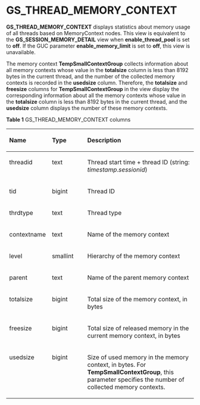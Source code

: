 # GS\_THREAD\_MEMORY\_CONTEXT<a name="EN-US_TOPIC_0289900729"></a>

**GS\_THREAD\_MEMORY\_CONTEXT**  displays statistics about memory usage of all threads based on MemoryContext nodes. This view is equivalent to the  **GS\_SESSION\_MEMORY\_DETAIL**  view when  **enable\_thread\_pool**  is set to  **off**. If the GUC parameter  **enable\_memory\_limit**  is set to  **off**, this view is unavailable.

The memory context  **TempSmallContextGroup**  collects information about all memory contexts whose value in the  **totalsize**  column is less than 8192 bytes in the current thread, and the number of the collected memory contexts is recorded in the  **usedsize**  column. Therefore, the  **totalsize**  and  **freesize**  columns for  **TempSmallContextGroup**  in the view display the corresponding information about all the memory contexts whose value in the  **totalsize**  column is less than 8192 bytes in the current thread, and the  **usedsize**  column displays the number of these memory contexts.

**Table  1**  GS\_THREAD\_MEMORY\_CONTEXT columns

<a name="en-us_topic_0283137545_en-us_topic_0237122511_en-us_topic_0059778760_td16c4d9490d3429bb7924dc70121414a"></a>
<table><thead align="left"><tr id="en-us_topic_0283137545_en-us_topic_0237122511_en-us_topic_0059778760_rc61f4f57499841bb9a68d858b72c8c54"><th class="cellrowborder" valign="top" width="22.8%" id="mcps1.2.4.1.1"><p id="en-us_topic_0283137545_en-us_topic_0237122511_en-us_topic_0059778760_a220d97f0527149ce80b68e31b779b847"><a name="en-us_topic_0283137545_en-us_topic_0237122511_en-us_topic_0059778760_a220d97f0527149ce80b68e31b779b847"></a><a name="en-us_topic_0283137545_en-us_topic_0237122511_en-us_topic_0059778760_a220d97f0527149ce80b68e31b779b847"></a>Name</p>
</th>
<th class="cellrowborder" valign="top" width="18.86%" id="mcps1.2.4.1.2"><p id="en-us_topic_0283137545_en-us_topic_0237122511_en-us_topic_0059778760_a346303cc8f9d439197ef0f38f89488ab"><a name="en-us_topic_0283137545_en-us_topic_0237122511_en-us_topic_0059778760_a346303cc8f9d439197ef0f38f89488ab"></a><a name="en-us_topic_0283137545_en-us_topic_0237122511_en-us_topic_0059778760_a346303cc8f9d439197ef0f38f89488ab"></a>Type</p>
</th>
<th class="cellrowborder" valign="top" width="58.34%" id="mcps1.2.4.1.3"><p id="en-us_topic_0283137545_en-us_topic_0237122511_en-us_topic_0059778760_a0a84722b14484b05b1df15bf5dd61177"><a name="en-us_topic_0283137545_en-us_topic_0237122511_en-us_topic_0059778760_a0a84722b14484b05b1df15bf5dd61177"></a><a name="en-us_topic_0283137545_en-us_topic_0237122511_en-us_topic_0059778760_a0a84722b14484b05b1df15bf5dd61177"></a>Description</p>
</th>
</tr>
</thead>
<tbody><tr id="en-us_topic_0283137545_en-us_topic_0237122511_en-us_topic_0059778760_r914d559fd7df49649c793cbd9e8cf04b"><td class="cellrowborder" valign="top" width="22.8%" headers="mcps1.2.4.1.1 "><p id="en-us_topic_0283137545_en-us_topic_0237122511_p84771312518"><a name="en-us_topic_0283137545_en-us_topic_0237122511_p84771312518"></a><a name="en-us_topic_0283137545_en-us_topic_0237122511_p84771312518"></a>threadid</p>
</td>
<td class="cellrowborder" valign="top" width="18.86%" headers="mcps1.2.4.1.2 "><p id="en-us_topic_0283137545_en-us_topic_0237122511_p194701375112"><a name="en-us_topic_0283137545_en-us_topic_0237122511_p194701375112"></a><a name="en-us_topic_0283137545_en-us_topic_0237122511_p194701375112"></a>text</p>
</td>
<td class="cellrowborder" valign="top" width="58.34%" headers="mcps1.2.4.1.3 "><p id="en-us_topic_0283137545_en-us_topic_0237122511_p44751317515"><a name="en-us_topic_0283137545_en-us_topic_0237122511_p44751317515"></a><a name="en-us_topic_0283137545_en-us_topic_0237122511_p44751317515"></a>Thread start time + thread ID (string: <em id="i109827553512"><a name="i109827553512"></a><a name="i109827553512"></a>timestamp</em>.<em id="i12988753351"><a name="i12988753351"></a><a name="i12988753351"></a>sessionid</em>)</p>
</td>
</tr>
<tr id="en-us_topic_0283137545_en-us_topic_0237122511_en-us_topic_0059778760_rdee21293e92d4399b0afa410cb2fe613"><td class="cellrowborder" valign="top" width="22.8%" headers="mcps1.2.4.1.1 "><p id="en-us_topic_0283137545_en-us_topic_0237122511_p1847141395111"><a name="en-us_topic_0283137545_en-us_topic_0237122511_p1847141395111"></a><a name="en-us_topic_0283137545_en-us_topic_0237122511_p1847141395111"></a>tid</p>
</td>
<td class="cellrowborder" valign="top" width="18.86%" headers="mcps1.2.4.1.2 "><p id="en-us_topic_0283137545_en-us_topic_0237122511_p184711385114"><a name="en-us_topic_0283137545_en-us_topic_0237122511_p184711385114"></a><a name="en-us_topic_0283137545_en-us_topic_0237122511_p184711385114"></a>bigint</p>
</td>
<td class="cellrowborder" valign="top" width="58.34%" headers="mcps1.2.4.1.3 "><p id="en-us_topic_0283137545_en-us_topic_0237122511_p74811315119"><a name="en-us_topic_0283137545_en-us_topic_0237122511_p74811315119"></a><a name="en-us_topic_0283137545_en-us_topic_0237122511_p74811315119"></a>Thread ID</p>
</td>
</tr>
<tr id="en-us_topic_0283137545_en-us_topic_0237122511_row178481518113815"><td class="cellrowborder" valign="top" width="22.8%" headers="mcps1.2.4.1.1 "><p id="en-us_topic_0283137545_en-us_topic_0237122511_p184901811384"><a name="en-us_topic_0283137545_en-us_topic_0237122511_p184901811384"></a><a name="en-us_topic_0283137545_en-us_topic_0237122511_p184901811384"></a>thrdtype</p>
</td>
<td class="cellrowborder" valign="top" width="18.86%" headers="mcps1.2.4.1.2 "><p id="en-us_topic_0283137545_en-us_topic_0237122511_p1885015189387"><a name="en-us_topic_0283137545_en-us_topic_0237122511_p1885015189387"></a><a name="en-us_topic_0283137545_en-us_topic_0237122511_p1885015189387"></a>text</p>
</td>
<td class="cellrowborder" valign="top" width="58.34%" headers="mcps1.2.4.1.3 "><p id="en-us_topic_0283137545_en-us_topic_0237122511_p1485061843819"><a name="en-us_topic_0283137545_en-us_topic_0237122511_p1485061843819"></a><a name="en-us_topic_0283137545_en-us_topic_0237122511_p1485061843819"></a>Thread type</p>
</td>
</tr>
<tr id="en-us_topic_0283137545_en-us_topic_0237122511_en-us_topic_0059778760_rc637dd0eab0f4790a4b045b6f8978a1c"><td class="cellrowborder" valign="top" width="22.8%" headers="mcps1.2.4.1.1 "><p id="en-us_topic_0283137545_en-us_topic_0237122511_p1248113125118"><a name="en-us_topic_0283137545_en-us_topic_0237122511_p1248113125118"></a><a name="en-us_topic_0283137545_en-us_topic_0237122511_p1248113125118"></a>contextname</p>
</td>
<td class="cellrowborder" valign="top" width="18.86%" headers="mcps1.2.4.1.2 "><p id="en-us_topic_0283137545_en-us_topic_0237122511_p54819131513"><a name="en-us_topic_0283137545_en-us_topic_0237122511_p54819131513"></a><a name="en-us_topic_0283137545_en-us_topic_0237122511_p54819131513"></a>text</p>
</td>
<td class="cellrowborder" valign="top" width="58.34%" headers="mcps1.2.4.1.3 "><p id="en-us_topic_0283137545_en-us_topic_0237122511_p348171318516"><a name="en-us_topic_0283137545_en-us_topic_0237122511_p348171318516"></a><a name="en-us_topic_0283137545_en-us_topic_0237122511_p348171318516"></a>Name of the memory context</p>
</td>
</tr>
<tr id="en-us_topic_0283137545_en-us_topic_0237122511_en-us_topic_0059778760_r4f0632f87a264574a0576d6439b066e3"><td class="cellrowborder" valign="top" width="22.8%" headers="mcps1.2.4.1.1 "><p id="en-us_topic_0283137545_en-us_topic_0237122511_p9481813145116"><a name="en-us_topic_0283137545_en-us_topic_0237122511_p9481813145116"></a><a name="en-us_topic_0283137545_en-us_topic_0237122511_p9481813145116"></a>level</p>
</td>
<td class="cellrowborder" valign="top" width="18.86%" headers="mcps1.2.4.1.2 "><p id="en-us_topic_0283137545_en-us_topic_0237122511_p648101325112"><a name="en-us_topic_0283137545_en-us_topic_0237122511_p648101325112"></a><a name="en-us_topic_0283137545_en-us_topic_0237122511_p648101325112"></a>smallint</p>
</td>
<td class="cellrowborder" valign="top" width="58.34%" headers="mcps1.2.4.1.3 "><p id="en-us_topic_0283137545_en-us_topic_0237122511_p194912139513"><a name="en-us_topic_0283137545_en-us_topic_0237122511_p194912139513"></a><a name="en-us_topic_0283137545_en-us_topic_0237122511_p194912139513"></a>Hierarchy of the memory context</p>
</td>
</tr>
<tr id="en-us_topic_0283137545_en-us_topic_0237122511_en-us_topic_0059778760_rac270e0e2b944107b6ff3b9692410a02"><td class="cellrowborder" valign="top" width="22.8%" headers="mcps1.2.4.1.1 "><p id="en-us_topic_0283137545_en-us_topic_0237122511_p949113125119"><a name="en-us_topic_0283137545_en-us_topic_0237122511_p949113125119"></a><a name="en-us_topic_0283137545_en-us_topic_0237122511_p949113125119"></a>parent</p>
</td>
<td class="cellrowborder" valign="top" width="18.86%" headers="mcps1.2.4.1.2 "><p id="en-us_topic_0283137545_en-us_topic_0237122511_p94931365116"><a name="en-us_topic_0283137545_en-us_topic_0237122511_p94931365116"></a><a name="en-us_topic_0283137545_en-us_topic_0237122511_p94931365116"></a>text</p>
</td>
<td class="cellrowborder" valign="top" width="58.34%" headers="mcps1.2.4.1.3 "><p id="en-us_topic_0283137545_en-us_topic_0237122511_p144951395114"><a name="en-us_topic_0283137545_en-us_topic_0237122511_p144951395114"></a><a name="en-us_topic_0283137545_en-us_topic_0237122511_p144951395114"></a>Name of the parent memory context</p>
</td>
</tr>
<tr id="en-us_topic_0283137545_en-us_topic_0237122511_en-us_topic_0059778760_r096ceb75d6da44f98c1c147169ffd8da"><td class="cellrowborder" valign="top" width="22.8%" headers="mcps1.2.4.1.1 "><p id="en-us_topic_0283137545_en-us_topic_0237122511_p549171315113"><a name="en-us_topic_0283137545_en-us_topic_0237122511_p549171315113"></a><a name="en-us_topic_0283137545_en-us_topic_0237122511_p549171315113"></a>totalsize</p>
</td>
<td class="cellrowborder" valign="top" width="18.86%" headers="mcps1.2.4.1.2 "><p id="en-us_topic_0283137545_en-us_topic_0237122511_p64911317519"><a name="en-us_topic_0283137545_en-us_topic_0237122511_p64911317519"></a><a name="en-us_topic_0283137545_en-us_topic_0237122511_p64911317519"></a>bigint</p>
</td>
<td class="cellrowborder" valign="top" width="58.34%" headers="mcps1.2.4.1.3 "><p id="en-us_topic_0283137545_en-us_topic_0237122511_p14501013135114"><a name="en-us_topic_0283137545_en-us_topic_0237122511_p14501013135114"></a><a name="en-us_topic_0283137545_en-us_topic_0237122511_p14501013135114"></a>Total size of the memory context, in bytes</p>
</td>
</tr>
<tr id="en-us_topic_0283137545_en-us_topic_0237122511_en-us_topic_0059778760_r69986e8b1c794167afd0d4231a8624a7"><td class="cellrowborder" valign="top" width="22.8%" headers="mcps1.2.4.1.1 "><p id="en-us_topic_0283137545_en-us_topic_0237122511_p3509139519"><a name="en-us_topic_0283137545_en-us_topic_0237122511_p3509139519"></a><a name="en-us_topic_0283137545_en-us_topic_0237122511_p3509139519"></a>freesize</p>
</td>
<td class="cellrowborder" valign="top" width="18.86%" headers="mcps1.2.4.1.2 "><p id="en-us_topic_0283137545_en-us_topic_0237122511_p8501913115118"><a name="en-us_topic_0283137545_en-us_topic_0237122511_p8501913115118"></a><a name="en-us_topic_0283137545_en-us_topic_0237122511_p8501913115118"></a>bigint</p>
</td>
<td class="cellrowborder" valign="top" width="58.34%" headers="mcps1.2.4.1.3 "><p id="en-us_topic_0283137545_en-us_topic_0237122511_p2050131355118"><a name="en-us_topic_0283137545_en-us_topic_0237122511_p2050131355118"></a><a name="en-us_topic_0283137545_en-us_topic_0237122511_p2050131355118"></a>Total size of released memory in the current memory context, in bytes</p>
</td>
</tr>
<tr id="en-us_topic_0283137545_en-us_topic_0237122511_en-us_topic_0059778760_rd71ceda6ede4450ab167628eea017721"><td class="cellrowborder" valign="top" width="22.8%" headers="mcps1.2.4.1.1 "><p id="en-us_topic_0283137545_en-us_topic_0237122511_p1450121317516"><a name="en-us_topic_0283137545_en-us_topic_0237122511_p1450121317516"></a><a name="en-us_topic_0283137545_en-us_topic_0237122511_p1450121317516"></a>usedsize</p>
</td>
<td class="cellrowborder" valign="top" width="18.86%" headers="mcps1.2.4.1.2 "><p id="en-us_topic_0283137545_en-us_topic_0237122511_p15501513165117"><a name="en-us_topic_0283137545_en-us_topic_0237122511_p15501513165117"></a><a name="en-us_topic_0283137545_en-us_topic_0237122511_p15501513165117"></a>bigint</p>
</td>
<td class="cellrowborder" valign="top" width="58.34%" headers="mcps1.2.4.1.3 "><p id="en-us_topic_0283137545_en-us_topic_0237122511_p251813135118"><a name="en-us_topic_0283137545_en-us_topic_0237122511_p251813135118"></a><a name="en-us_topic_0283137545_en-us_topic_0237122511_p251813135118"></a>Size of used memory in the memory context, in bytes. For <strong id="b18669161203513"><a name="b18669161203513"></a><a name="b18669161203513"></a>TempSmallContextGroup</strong>, this parameter specifies the number of collected memory contexts.</p>
</td>
</tr>
</tbody>
</table>

